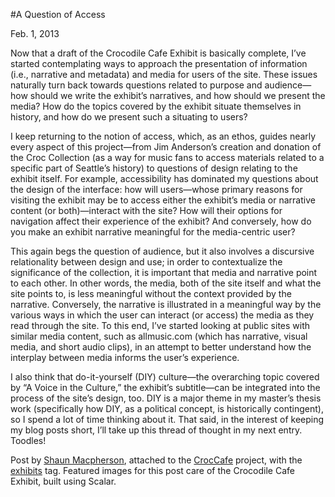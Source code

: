 #A Question of Access

Feb. 1, 2013

<p>Now that a draft of the Crocodile Cafe Exhibit is basically complete, I&#8217;ve started contemplating ways to approach the presentation of information (i.e., narrative and metadata) and media for users of the site. These issues naturally turn back towards questions related to purpose and audience—how should we write the exhibit&#8217;s narratives, and how should we present the media? How do the topics covered by the exhibit situate themselves in history, and how do we present such a situating to users?</p>
<p>I keep returning to the notion of access, which, as an ethos, guides nearly every aspect of this project—from Jim Anderson&#8217;s creation and donation of the Croc Collection (as a way for music fans to access materials related to a specific part of Seattle&#8217;s history) to questions of design relating to the exhibit itself. For example, accessibility has dominated my questions about the design of the interface: how will users—whose primary reasons for visiting the exhibit may be to access either the exhibit&#8217;s media or narrative content (or both)—interact with the site? How will their options for navigation affect their experience of the exhibit? And conversely, <span class="pullquote">how do you make an exhibit narrative meaningful for the media-centric user?</span></p>
<p>This again begs the question of audience, but it also involves a discursive relationality between design and use; in order to contextualize the significance of the collection, it is important that media and narrative point to each other. In other words, the media, both of the site itself and what the site points to, is less meaningful without the context provided by the narrative. Conversely, the narrative is illustrated in a meaningful way by the various ways in which the user can interact (or access) the media as they read through the site. To this end, I&#8217;ve started looking at public sites with similar media content, such as allmusic.com (which has narrative, visual media, and short audio clips), in an attempt to better understand how the interplay between media informs the user&#8217;s experience.</p>
<p>I also think that do-it-yourself (DIY) culture—the overarching topic covered by &#8220;A Voice in the Culture,&#8221; the exhibit&#8217;s subtitle—can be integrated into the process of the site&#8217;s design, too. DIY is a major theme in my master&#8217;s thesis work (specifically how DIY, as a political concept, is historically contingent), so I spend a lot of time thinking about it. That said, in the interest of keeping my blog posts short, I&#8217;ll take up this thread of thought in my next entry. Toodles!</p>
<p>Post by <a href="http://maker.uvic.ca/author/shaun/" title="learn more">Shaun Macpherson</a>, attached to the <a href="http://maker.uvic.ca/category/croc/" title="learn more">CrocCafe</a> project, with the <a href="http://maker.uvic.ca/tag/exhibits/" title="learn more">exhibits</a> tag. Featured images for this post care of the Crocodile Cafe Exhibit, built using Scalar.  </p>
